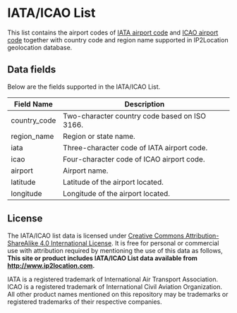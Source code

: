 # IATA/ICAO List
This list contains the airport codes of [IATA airport code](https://en.wikipedia.org/wiki/International_Air_Transport_Association_airport_code) and [ICAO airport code](https://en.wikipedia.org/wiki/International_Civil_Aviation_Organization_airport_code) together with country code and region name supported in IP2Location geolocation database.

## Data fields
Below are the fields supported in the IATA/ICAO List.

|Field Name|Description|
|---|---|
|country_code|Two-character country code based on ISO 3166.|
|region_name|Region or state name.|
|iata|Three-character code of IATA airport code.|
|icao|Four-character code of ICAO airport code.|
|airport|Airport name.|
|latitude|Latitude of the airport located.|
|longitude|Longitude of the airport located.|


## License
The IATA/ICAO list data is licensed under [Creative Commons Attribution-ShareAlike 4.0 International License](https://creativecommons.org/licenses/by-sa/4.0/). It is free for personal or commercial use with attribution required by mentioning the use of this data as follows,
**This site or product includes IATA/ICAO List data available from <a href="https://www.ip2location.com">http://www.ip2location.com</a>.**

IATA is a registered trademark of International Air Transport Association.
ICAO is a registered trademark of International Civil Aviation Organization.
All other product names mentioned on this repository may be trademarks or registered trademarks of their respective companies.

